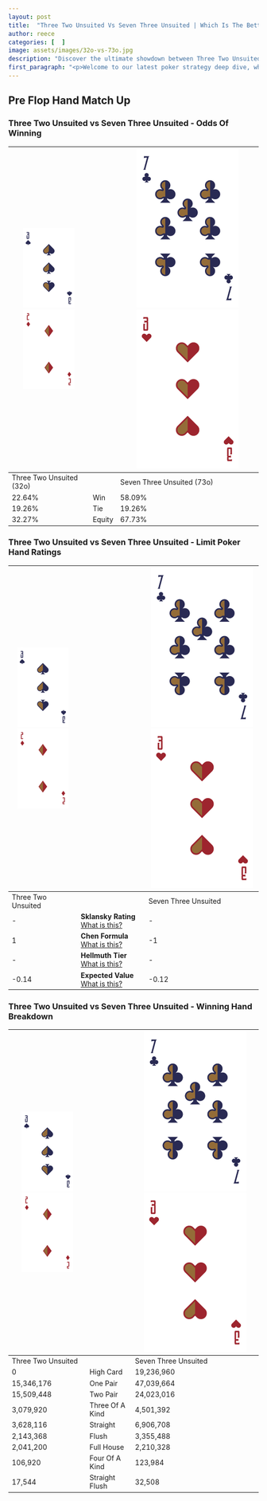 ```yaml
---
layout: post
title:  "Three Two Unsuited Vs Seven Three Unsuited | Which Is The Better Hand In Poker? A Complete Guide"
author: reece
categories: [  ]
image: assets/images/32o-vs-73o.jpg
description: "Discover the ultimate showdown between Three Two Unsuited and Seven Three Unsuited in poker! Uncover the odds, strategies, and scenarios where one hand triumphs over the other. Get ready to up your poker game with this thrilling analysis."
first_paragraph: "<p>Welcome to our latest poker strategy deep dive, where we're pitting two distinct hands against each other in a high-stakes showdown: Three Two Unsuited vs Seven Three Unsuited.</p><p>In the dynamic world of poker, every decision counts, and knowing which hand holds the upper hand is key to your success at the table.</p><p>In this article, we'll dissect these two hands, explore the scenarios where one dominates the other, and equip you with the knowledge to make strategic choices that can tip the odds in your favor.</p><p>Get ready to unravel the intriguing dynamics of these poker hands and elevate your game to new heights.</p>"
---
```




[comment]: # (sp0)

## Pre Flop Hand Match Up

<div class="table hand-ratings" markdown="1"> 



### Three Two Unsuited vs Seven Three Unsuited - Odds Of Winning


    
| ![image info](assets/images/hand1/3.png) ![image info](assets/images/hand1/2o.png) |  | ![image info](assets/images/hand2/7.png) ![image info](assets/images/hand2/3o.png) |
| -------- | -------- | -------- |
| Three Two Unsuited (32o) |  | Seven Three Unsuited (73o) |
| 22.64% | Win | 58.09% |
| 19.26% | Tie | 19.26% |
| 32.27% | Equity | 67.73% |




[comment]: # (sp1)



### Three Two Unsuited vs Seven Three Unsuited - Limit Poker Hand Ratings


    
| ![image info](assets/images/hand1/3.png) ![image info](assets/images/hand1/2o.png) |  | ![image info](assets/images/hand2/7.png) ![image info](assets/images/hand2/3o.png) |
| -------- | -------- | -------- |
| Three Two Unsuited |  | Seven Three Unsuited |
| - | **Sklansky Rating** [What is this?](/sklansky-rating-explained) | - |
| 1 | **Chen Formula** [What is this?](/chen-formula-explained) | -1 |
| - | **Hellmuth Tier** [What is this?](/Hellmuth-tier-explained) | - |
| -0.14 | **Expected Value** [What is this?](/expected-value-explained) | -0.12 |




[comment]: # (sp2)



### Three Two Unsuited vs Seven Three Unsuited - Winning Hand Breakdown


    
| ![image info](assets/images/hand1/3.png) ![image info](assets/images/hand1/2o.png) |  | ![image info](assets/images/hand2/7.png) ![image info](assets/images/hand2/3o.png) |
| -------- | -------- | -------- |
| Three Two Unsuited |  | Seven Three Unsuited |
| 0 | High Card | 19,236,960 |
| 15,346,176 | One Pair | 47,039,664 |
| 15,509,448 | Two Pair | 24,023,016 |
| 3,079,920 | Three Of A Kind | 4,501,392 |
| 3,628,116 | Straight | 6,906,708 |
| 2,143,368 | Flush | 3,355,488 |
| 2,041,200 | Full House | 2,210,328 |
| 106,920 | Four Of A Kind | 123,984 |
| 17,544 | Straight Flush | 32,508 |




[comment]: # (sp3)



</div>

[comment]: # (sp4)



[comment]: # (sp5)

